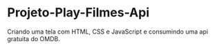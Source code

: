 # Projeto-Play-Filmes-Api
Criando uma tela com HTML, CSS e JavaScript e consumindo uma api gratuita do OMDB.
